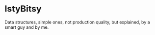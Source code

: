 # IstyBitsy

Data structures, simple ones, not production quality, but explained, by a smart guy and by me.
